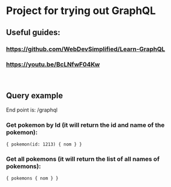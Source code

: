 # Project for trying out GraphQL

## Useful guides: 
### https://github.com/WebDevSimplified/Learn-GraphQL
### https://youtu.be/BcLNfwF04Kw
<br>

## Query example
End point is: /graphql

### Get pokemon by Id (it will return the id and name of the pokemon):
`{
  pokemon(id: 1213) {
    nom
  }
}`

### Get all pokemons (it will return the list of all names of pokemons):
`{
  pokemons {
    nom
  }
}`